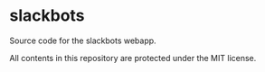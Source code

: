# slackbots

Source code for the slackbots webapp.

All contents in this repository are protected under the MIT license.
